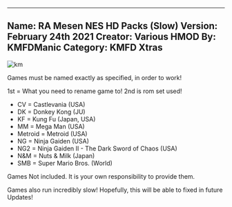 -----------------------
Name: RA Mesen NES HD Packs (Slow)
Version: February 24th 2021
Creator: Various
HMOD By: KMFDManic
Category: KMFD Xtras
-----------------------
![km](https://i.imgur.com/R7AkUAh.png)

Games must be named exactly as specified, in order to work! 

 1st = What you need to rename game to!  2nd is rom set used!

- CV = Castlevania (USA)
- DK = Donkey Kong (JU)
- KF = Kung Fu (Japan, USA)
- MM = Mega Man (USA)
- Metroid = Metroid (USA)
- NG = Ninja Gaiden (USA)
- NG2 = Ninja Gaiden II - The Dark Sword of Chaos (USA)
- N&M = Nuts & Milk (Japan)
- SMB = Super Mario Bros. (World)

Games Not included.  It is your own responsibility to provide them.

Games also run incredibly slow!  Hopefully, this will be able to fixed in future Updates!
